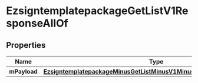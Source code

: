 
# EzsigntemplatepackageGetListV1ResponseAllOf

## Properties
Name | Type | Description | Notes
------------ | ------------- | ------------- | -------------
**mPayload** | [**EzsigntemplatepackageMinusGetListMinusV1MinusResponseMinusMPayload**](EzsigntemplatepackageMinusGetListMinusV1MinusResponseMinusMPayload.md) |  | 



